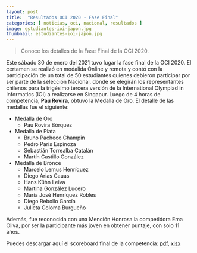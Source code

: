 ```yaml
---
layout: post
title:  "Resultados OCI 2020 - Fase Final"
categories: [ noticias, oci, nacional, resultados ]
image: estudiantes-ioi-japon.jpg
thumbnail: estudiantes-ioi-japon.jpg
---
```


> Conoce los detalles de la Fase Final de la OCI 2020.

Este sábado 30 de enero del 2021 tuvo lugar la fase final de la OCI 2020. El certamen se realizó en modalida Online y remota y contó con la participación de un total de 50 estudiantes quienes debieron participar por ser parte de la selección Nacional, donde se elegirán los representantes chilenos para la trigésimo tercera versión de la International Olympiad in Informatics (IOI) a realizarse en Singapur. Luego de 4 horas de competencia, **Pau Rovira**, obtuvo la Medalla de Oro. El detalle de las medallas fue el siguiente:
- Medalla de Oro
    - Pau Rovira Bórquez
- Medalla de Plata
    - Bruno Pacheco Champin
    - Pedro Paris Espinoza
    - Sebastián Torrealba Catalán
    - Martín Castillo González
- Medalla de Bronce
    - Marcelo Lemus Henríquez
    - Diego Arias Cauas
    - Hans Kühn Leiva
    - Martina González Lucero
    - María José Henríquez Robles
    - Diego Rebollo García
    - Julieta Coloma Burgueño
    
Además, fue reconocida con una Mención Honrosa la competidora Ema Oliva, por ser la participante más joven en obtener puntaje, con solo 11 años.

Puedes descargar aquí el scoreboard final de la competencia: [pdf](/resultados/2020/puntajes_2021-01-30.pdf), [xlsx](/resultados/2020/puntajes_2021-01-30.xlsx)
